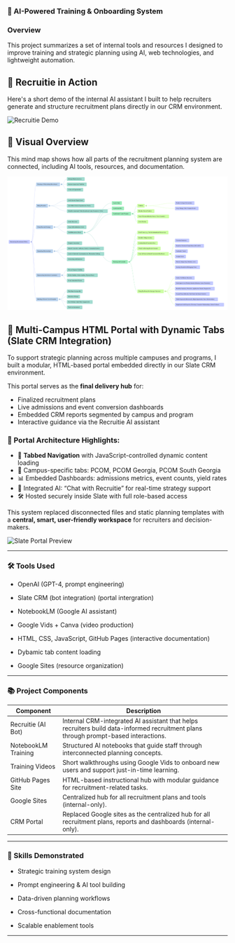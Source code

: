 ### 📂 AI-Powered Training & Onboarding System

### Overview
This project summarizes a set of internal tools and resources I designed to improve training and strategic planning using AI, web technologies, and lightweight automation.

## 🎥 Recruitie in Action
Here's a short demo of the internal AI assistant I built to help recruiters generate and structure recruitment plans directly in our CRM environment.

![Recruitie Demo](Recruitie-Gif.gif)

## 🧠 Visual Overview

This mind map shows how all parts of the recruitment planning system are connected, including AI tools, resources, and documentation.

![NotebookLM Mind Map](Recruitment%20Visits%20Mind%20Map.png) 

## 🧭 Multi-Campus HTML Portal with Dynamic Tabs (Slate CRM Integration)

To support strategic planning across multiple campuses and programs, I built a modular, HTML-based portal embedded directly in our Slate CRM environment.

This portal serves as the **final delivery hub** for:
- Finalized recruitment plans
- Live admissions and event conversion dashboards
- Embedded CRM reports segmented by campus and program
- Interactive guidance via the Recruitie AI assistant

### 🧩 Portal Architecture Highlights:
- 🔄 **Tabbed Navigation** with JavaScript-controlled dynamic content loading
- 🏫 Campus-specific tabs: PCOM, PCOM Georgia, PCOM South Georgia
- 📊 Embedded Dashboards: admissions metrics, event counts, yield rates
- 🧠 Integrated AI: “Chat with Recruitie” for real-time strategy support
- 🛠️ Hosted securely inside Slate with full role-based access

This system replaced disconnected files and static planning templates with a **central, smart, user-friendly workspace** for recruiters and decision-makers.

![Slate Portal Preview](Recruitment-Portal.JPG)

---
### 🛠️ Tools Used

- OpenAI (GPT-4, prompt engineering)

- Slate CRM (bot integration) (portal intergration) 

- NotebookLM (Google AI assistant)

- Google Vids + Canva (video production)

- HTML, CSS, JavaScript,  GitHub Pages (interactive documentation)

- Dybamic tab content loading 

- Google Sites (resource organization)
---
### 📚 Project Components
| Component            | Description |
|---------------------|-------------|
| Recruitie (AI Bot)  | Internal CRM-integrated AI assistant that helps recruiters build data-informed recruitment plans through prompt-based interactions. |
| NotebookLM Training | Structured AI notebooks that guide staff through interconnected planning concepts. |
| Training Videos     | Short walkthroughs using Google Vids to onboard new users and support just-in-time learning. |
| GitHub Pages Site   | HTML-based instructional hub with modular guidance for recruitment-related tasks. |
| Google Sites        | Centralized hub for all recruitment plans and tools (internal-only). |
| CRM Portal          | Replaced Google sites as the centralized hub for all recruitment plans, reports and dashboards (internal-only). |
---
### 🎯 Skills Demonstrated

- Strategic training system design

- Prompt engineering & AI tool building

- Data-driven planning workflows

- Cross-functional documentation

- Scalable enablement tools
---
